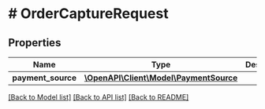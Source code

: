 # # OrderCaptureRequest

## Properties

Name | Type | Description | Notes
------------ | ------------- | ------------- | -------------
**payment_source** | [**\OpenAPI\Client\Model\PaymentSource**](PaymentSource.md) |  | [optional]

[[Back to Model list]](../../README.md#models) [[Back to API list]](../../README.md#endpoints) [[Back to README]](../../README.md)
